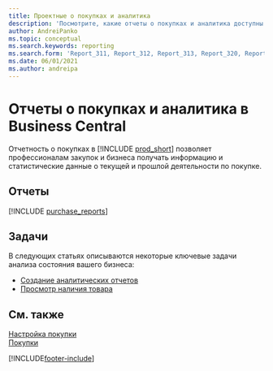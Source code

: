 ```yaml
---
title: Проектные о покупках и аналитика
description: 'Посмотрите, какие отчеты о покупках и аналитика доступны в стандартной версии Business Central, чтобы вы могли отслеживать свой бизнес.'
author: AndreiPanko
ms.topic: conceptual
ms.search.keywords: reporting
ms.search.form: 'Report_311, Report_312, Report_313, Report_320, Report_709, Report_707, Report_709, Report_714, Report_716, Report_720'
ms.date: 06/01/2021
ms.author: andreipa
---
```

# Отчеты о покупках и аналитика в Business Central

Отчетность о покупках в [!INCLUDE [prod_short](includes/prod_short.md)] позволяет профессионалам закупок и бизнеса получать информацию и статистические данные о текущей и прошлой деятельности по покупке.  

## Отчеты
[!INCLUDE [purchase_reports](includes/purchase-reports-include.md)]

## Задачи
В следующих статьях описываются некоторые ключевые задачи анализа состояния вашего бизнеса:

* [Создание аналитических отчетов](bi-how-create-analysis-views-reports.md)  
* [Просмотр наличия товара](inventory-how-availability-overview.md)  


## См. также
[Настройка покупки](purchasing-setup-purchasing.md)  
[Покупки](purchasing-manage-purchasing.md)  

[!INCLUDE[footer-include](includes/footer-banner.md)]
